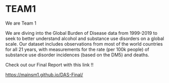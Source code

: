 # TEAM1
We are Team 1


We are diving into the Global Burden of Disease data from 1999-2019 to seek to better understand alcohol and substance use disorders on a global scale. Our dataset includes observations from most of the world countries for all 21 years, with measurements for the rate (per 100k people) of substance use disorder incidences (based on the DM5) and deaths.

Check out our Final Report with this link !!

https://mainsm1.github.io/DAS-Final/
